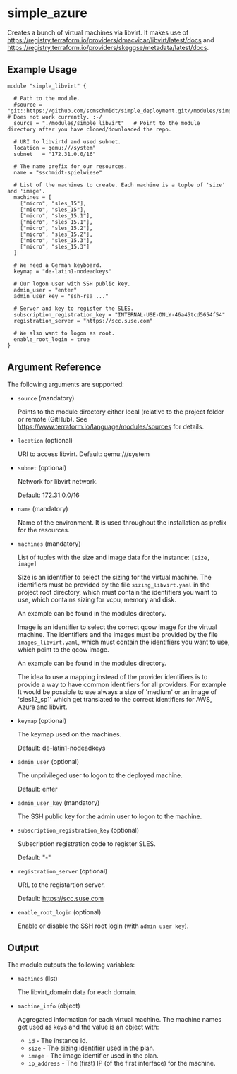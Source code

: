 # simple_azure

Creates a bunch of virtual machines via libvirt.
It makes use of https://registry.terraform.io/providers/dmacvicar/libvirt/latest/docs and https://registry.terraform.io/providers/skeggse/metadata/latest/docs.


## Example Usage

```
module "simple_libvirt" {

  # Path to the module.
  #source = "git::https://github.com/scmschmidt/simple_deployment.git//modules/simple_libvirt" # Does not work currently. :-/
  source = "./modules/simple_libvirt"   # Point to the module directory after you have cloned/downloaded the repo.
  
  # URI to libvirtd and used subnet.
  location = qemu:///system"
  subnet   = "172.31.0.0/16"
  
  # The name prefix for our resources.
  name = "sschmidt-spielwiese"

  # List of the machines to create. Each machine is a tuple of 'size' and 'image'.
  machines = [
    ["micro", "sles_15"],
    ["micro", "sles_15"],
    ["micro", "sles_15.1"],
    ["micro", "sles_15.1"],
    ["micro", "sles_15.2"],
    ["micro", "sles_15.2"],
    ["micro", "sles_15.3"],
    ["micro", "sles_15.3"]
  ]

  # We need a German keyboard.
  keymap = "de-latin1-nodeadkeys"

  # Our logon user with SSH public key.
  admin_user = "enter"
  admin_user_key = "ssh-rsa ..." 

  # Server and key to register the SLES.
  subscription_registration_key = "INTERNAL-USE-ONLY-46a45tcd5654f54"
  registration_server = "https://scc.suse.com"

  # We also want to logon as root.
  enable_root_login = true
}
```

## Argument Reference

The following arguments are supported:

* `source` (mandatory) 

   Points to the module directory either local (relative to the project folder or remote (GitHub).
   See https://www.terraform.io/language/modules/sources for details.

* `location`  (optional)
  
  URI to access libvirt.
  Default:  qemu:///system
  
* `subnet`  (optional)

  Network for libvirt network.

  Default: 172.31.0.0/16

* `name` (mandatory)  

  Name of the environment. It is used throughout the installation as prefix for the resources.

* `machines` (mandatory)

  List of tuples with the size and image data for the instance: `[size, image]`

  Size is an identifier to select the sizing for the virtual machine. 
  The identifiers must be provided by the file `sizing_libvirt.yaml` in the project root directory, which 
  must contain the identifiers you want to use, which contains sizing for vcpu, memory and disk.
  
  An example can be found in the modules directory.
  
  Image is an identifier to select the correct qcow image for the virtual machine.
  The identifiers and the images must be provided by the file `images_libvirt.yaml`, which 
  must contain the identifiers you want to use, which point to the qcow image.

  An example can be found in the modules directory.

  The idea to use a mapping instead of the provider identifiers is to provide a way to have common identifiers for all providers. 
  For example It would be possible to use always a size of 'medium' or an image  of 'sles12_sp1' which get translated
  to the correct identifiers for AWS, Azure and libvirt.  

* `keymap` (optional)

  The keymap used on the machines.

  Default: de-latin1-nodeadkeys

* `admin_user` (optional)

  The unprivileged user to logon to the deployed machine.
   
  Default: enter 

* `admin_user_key` (mandatory)
   
  The SSH public key for the admin user to logon to the machine.

* `subscription_registration_key` (optional)
   
  Subscription registration code to register SLES.
  
  Default: "-"
  
* `registration_server` (optional)

  URL to the registartion server.
   
  Default:      https://scc.suse.com
   
* `enable_root_login` (optional)

  Enable or disable the SSH root login (with `admin user key`).


## Output

The module outputs the following variables:

* `machines` (list)

  The libvirt_domain data for each domain.

* `machine_info` (object)

  Aggregated information for each virtual machine.
  The machine names get used as keys and the value is an object with:
   
  * `id` - The instance id.
  * `size` - The sizing identifier used in the plan.
  * `image` - The image identifier used in the plan.
  * `ip_address` - The (first) IP (of the first interface) for the machine.

